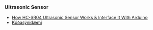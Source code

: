 ### Ultrasonic Sensor
- [How HC-SR04 Ultrasonic Sensor Works & Interface It With Arduino](https://lastminuteengineers.com/arduino-sr04-ultrasonic-sensor-tutorial/)
- [Kóðasýnidæmi](https://github.com/VESM2VT/Kennarar/blob/master/Kennsluefni/gamalt_fra_kest2/sonic.ino)
